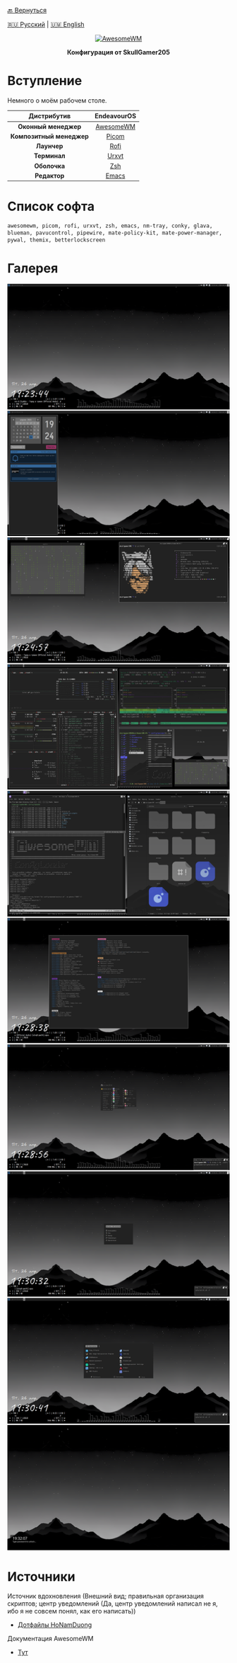 [🔙 Вернуться](https://github.com/SkullGamer205/dotfiles/blob/main/README-ru.md#dark-gray)

[🇷🇺 Русский](README-ru.md) | [🇺🇲 English](README.md)

<p align="center">
<a href="https://awesomewm.org/"><img src="https://awesomewm.org/images/awesome-dark-1.svg" alt="AwesomeWM"></a>
</p>

**<p align="center">Конфигурация от SkullGamer205</p>**

# Вступление

  Немного о моём рабочем столе.

| **Дистрибутив** | EndeavourOS |
|:---------------:|:-----------:|
|**Оконный менеджер**|[AwesomeWM](https://github.com/awesomeWM/awesome/)|
|**Композитный менеджер**|[Picom](https://github.com/FT-Labs/picom)|
|**Лаунчер**|[Rofi](https://github.com/davatorium/rofi/)|
|**Терминал**|[Urxvt](https://github.com/exg/rxvt-unicode)|
|**Оболочка**|[Zsh](https://www.zsh.org/)|
|**Редактор**|[Emacs](https://github.com/emacs-mirror/emacs)|

# Список софта

    awesomewm, picom, rofi, urxvt, zsh, emacs, nm-tray, conky, glava, blueman, pavucontrol, pipewire, mate-policy-kit, mate-power-manager, pywal, themix, betterlockscreen

# Галерея

![Рабочий стол](.preview/screenshot-1.png)
![Центр уведомлений](.preview/screenshot-2.png)
![fetch](.preview/screenshot-3.png)
![Терминалы](.preview/screenshot-4.png)
![emacs, thunar](.preview/screenshot-5.png)
![Комбинации клавиш](.preview/screenshot-6.png)
![ПКМ-Меню](.preview/screenshot-7.png)
![ROFI: Меню питания](.preview/screenshot-8.png)
![ROFI: Меню программ](.preview/screenshot-9.png)
![Better Lock Screen](.preview/screenshot-10.png)

# Источники

Источник вдохновления (Внешний вид; правильная организация скриптов; центр уведомлений (Да, центр уведомлений написал не я, ибо я не совсем понял, как его написать))
-  [Дотфайлы HoNamDuong](https://github.com/HoNamDuong/.dotfiles)

Документация AwesomeWM
-  [Тут](https://awesomewm.org/apidoc/index.html)
